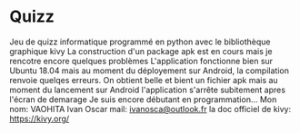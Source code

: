 # Quizz
Jeu de quizz informatique programmé en python avec le bibliothèque graphique kivy
La construction d'un package apk est en cours mais je rencotre encore quelques problèmes
L'application fonctionne bien sur Ubuntu 18.04 mais au moment du déployement sur Android, la compilation renvoie quelqes erreurs. On obtient belle et bient un fichier apk mais au moment du lancement sur Android l'application s'arrête subitement apres l'écran de demarage
Je suis encore débutant en programmation...
Mon nom: VAOHITA Ivan Oscar
mail: ivanosca@outlook.fr
la doc officiel de kivy: https://kivy.org/
